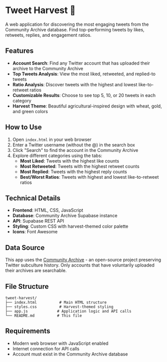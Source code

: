 # Tweet Harvest 🌾

A web application for discovering the most engaging tweets from the Community Archive database. Find top-performing tweets by likes, retweets, replies, and engagement ratios.

## Features

- **Account Search**: Find any Twitter account that has uploaded their archive to the Community Archive
- **Top Tweets Analysis**: View the most liked, retweeted, and replied-to tweets
- **Ratio Analysis**: Discover tweets with the highest and lowest like-to-retweet ratios
- **Customizable Results**: Choose to see top 5, 10, or 20 tweets in each category
- **Harvest Theme**: Beautiful agricultural-inspired design with wheat, gold, and green colors

## How to Use

1. Open `index.html` in your web browser
2. Enter a Twitter username (without the @) in the search box
3. Click "Search" to find the account in the Community Archive
4. Explore different categories using the tabs:
   - **Most Liked**: Tweets with the highest like counts
   - **Most Retweeted**: Tweets with the highest retweet counts
   - **Most Replied**: Tweets with the highest reply counts
   - **Best/Worst Ratios**: Tweets with highest and lowest like-to-retweet ratios

## Technical Details

- **Frontend**: HTML, CSS, JavaScript
- **Database**: Community Archive Supabase instance
- **API**: Supabase REST API
- **Styling**: Custom CSS with harvest-themed color palette
- **Icons**: Font Awesome

## Data Source

This app uses the [Community Archive](https://github.com/TheExGenesis/community-archive) - an open-source project preserving Twitter subculture history. Only accounts that have voluntarily uploaded their archives are searchable.

## File Structure

```
tweet-harvest/
├── index.html          # Main HTML structure
├── styles.css          # Harvest-themed styling
├── app.js             # Application logic and API calls
└── README.md          # This file
```

## Requirements

- Modern web browser with JavaScript enabled
- Internet connection for API calls
- Account must exist in the Community Archive database